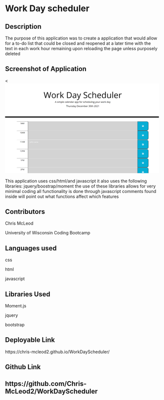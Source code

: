 <h1>Work Day scheduler</h1>

<h2>Description</h2>
<p>The purpose of this application was to create a application that would allow for a to-do list that could be closed and reopened at a later time with the text in each work hour remaining upon reloading the page unless purposely deleted</p>

<h2>Screenshot of Application</h2>
<<img src="./assets/landingScheduler.png">
<p>This application uses css/html/and javascript it also uses the following libraries: jquery/boostrap/moment the use of these libraries allows for very minimal coding all functionality is done through javascript comments found inside will point out what functions affect which features</p>

<h2>Contributors</h2>
<p>Chris McLeod</p>
<p>University of Wisconsin Coding Bootcamp</p>

<h2>Languages used</h2>
<p>css</p>
<p>html</p>
<p>javascript</p>

<h2>Libraries Used</h2>
<p>Moment.js</p>
<p>jquery</p>
<p>bootstrap</p>

<h2>Deployable Link</h2>
https://chris-mcleod2.github.io/WorkDayScheduler/
<h2>Github Link<h2>
https://github.com/Chris-McLeod2/WorkDayScheduler